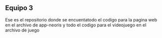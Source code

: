 ## Equipo 3
Ese es el repositorio donde se encuentatodo el codigo para la pagina web en el archivo de app-neoris y todo el codigo para el videojuego en el archivo de juego 
